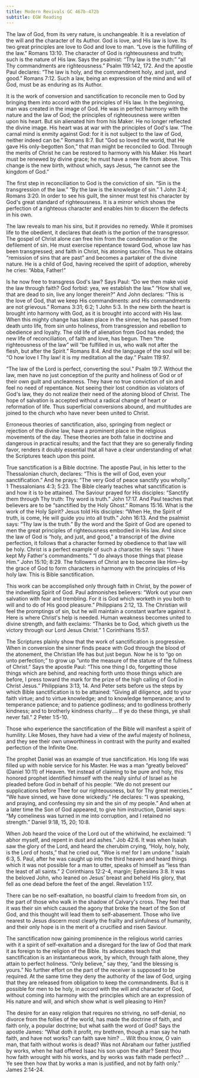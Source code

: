 ```yaml
---
title: Modern Revivals GC 467b-472b
subtitle: EGW Reading
---
```


The law of God, from its very nature, is unchangeable. It is a revelation of the will and the character of its Author. God is love, and His law is love. Its two great principles are love to God and love to man. “Love is the fulfilling of the law.” Romans 13:10. The character of God is righteousness and truth; such is the nature of His law. Says the psalmist: “Thy law is the truth:” “all Thy commandments are righteousness.” Psalm 119:142, 172. And the apostle Paul declares: “The law is holy, and the commandment holy, and just, and good.” Romans 7:12. Such a law, being an expression of the mind and will of God, must be as enduring as its Author.

It is the work of conversion and sanctification to reconcile men to God by bringing them into accord with the principles of His law. In the beginning, man was created in the image of God. He was in perfect harmony with the nature and the law of God; the principles of righteousness were written upon his heart. But sin alienated him from his Maker. He no longer reflected the divine image. His heart was at war with the principles of God's law. “The carnal mind is enmity against God: for it is not subject to the law of God, neither indeed can be.” Romans 8:7. But “God so loved the world, that He gave His only-begotten Son,” that man might be reconciled to God. Through the merits of Christ he can be restored to harmony with his Maker. His heart must be renewed by divine grace; he must have a new life from above. This change is the new birth, without which, says Jesus, “he cannot see the kingdom of God.”

The first step in reconciliation to God is the conviction of sin. “Sin is the transgression of the law.” “By the law is the knowledge of sin.” 1 John 3:4; Romans 3:20. In order to see his guilt, the sinner must test his character by God's great standard of righteousness. It is a mirror which shows the perfection of a righteous character and enables him to discern the defects in his own.

The law reveals to man his sins, but it provides no remedy. While it promises life to the obedient, it declares that death is the portion of the transgressor. The gospel of Christ alone can free him from the condemnation or the defilement of sin. He must exercise repentance toward God, whose law has been transgressed; and faith in Christ, his atoning sacrifice. Thus he obtains “remission of sins that are past” and becomes a partaker of the divine nature. He is a child of God, having received the spirit of adoption, whereby he cries: “Abba, Father!”

Is he now free to transgress God's law? Says Paul: “Do we then make void the law through faith? God forbid: yea, we establish the law.” “How shall we, that are dead to sin, live any longer therein?” And John declares: “This is the love of God, that we keep His commandments: and His commandments are not grievous.” Romans 3:31; 6:2; 1 John 5:3. In the new birth the heart is brought into harmony with God, as it is brought into accord with His law. When this mighty change has taken place in the sinner, he has passed from death unto life, from sin unto holiness, from transgression and rebellion to obedience and loyalty. The old life of alienation from God has ended; the new life of reconciliation, of faith and love, has begun. Then “the righteousness of the law” will “be fulfilled in us, who walk not after the flesh, but after the Spirit.” Romans 8:4. And the language of the soul will be: “O how love I Thy law! it is my meditation all the day.” Psalm 119:97.

“The law of the Lord is perfect, converting the soul.” Psalm 19:7. Without the law, men have no just conception of the purity and holiness of God or of their own guilt and uncleanness. They have no true conviction of sin and feel no need of repentance. Not seeing their lost condition as violators of God's law, they do not realize their need of the atoning blood of Christ. The hope of salvation is accepted without a radical change of heart or reformation of life. Thus superficial conversions abound, and multitudes are joined to the church who have never been united to Christ.

Erroneous theories of sanctification, also, springing from neglect or rejection of the divine law, have a prominent place in the religious movements of the day. These theories are both false in doctrine and dangerous in practical results; and the fact that they are so generally finding favor, renders it doubly essential that all have a clear understanding of what the Scriptures teach upon this point.

True sanctification is a Bible doctrine. The apostle Paul, in his letter to the Thessalonian church, declares: “This is the will of God, even your sanctification.” And he prays: “The very God of peace sanctify you wholly.” 1 Thessalonians 4:3; 5:23. The Bible clearly teaches what sanctification is and how it is to be attained. The Saviour prayed for His disciples: “Sanctify them through Thy truth: Thy word is truth.” John 17:17. And Paul teaches that believers are to be “sanctified by the Holy Ghost.” Romans 15:16. What is the work of the Holy Spirit? Jesus told His disciples: “When He, the Spirit of truth, is come, He will guide you into all truth.” John 16:13. And the psalmist says: “Thy law is the truth.” By the word and the Spirit of God are opened to men the great principles of righteousness embodied in His law. And since the law of God is “holy, and just, and good,” a transcript of the divine perfection, it follows that a character formed by obedience to that law will be holy. Christ is a perfect example of such a character. He says: “I have kept My Father's commandments.” “I do always those things that please Him.” John 15:10; 8:29. The followers of Christ are to become like Him—by the grace of God to form characters in harmony with the principles of His holy law. This is Bible sanctification.

This work can be accomplished only through faith in Christ, by the power of the indwelling Spirit of God. Paul admonishes believers: “Work out your own salvation with fear and trembling. For it is God which worketh in you both to will and to do of His good pleasure.” Philippians 2:12, 13. The Christian will feel the promptings of sin, but he will maintain a constant warfare against it. Here is where Christ's help is needed. Human weakness becomes united to divine strength, and faith exclaims: “Thanks be to God, which giveth us the victory through our Lord Jesus Christ.” 1 Corinthians 15:57.

The Scriptures plainly show that the work of sanctification is progressive. When in conversion the sinner finds peace with God through the blood of the atonement, the Christian life has but just begun. Now he is to “go on unto perfection;” to grow up “unto the measure of the stature of the fullness of Christ.” Says the apostle Paul: “This one thing I do, forgetting those things which are behind, and reaching forth unto those things which are before, I press toward the mark for the prize of the high calling of God in Christ Jesus.” Philippians 3:13, 14. And Peter sets before us the steps by which Bible sanctification is to be attained: “Giving all diligence, add to your faith virtue; and to virtue knowledge; and to knowledge temperance; and to temperance patience; and to patience godliness; and to godliness brotherly kindness; and to brotherly kindness charity.... If ye do these things, ye shall never fall.” 2 Peter 1:5-10.

Those who experience the sanctification of the Bible will manifest a spirit of humility. Like Moses, they have had a view of the awful majesty of holiness, and they see their own unworthiness in contrast with the purity and exalted perfection of the Infinite One.

The prophet Daniel was an example of true sanctification. His long life was filled up with noble service for his Master. He was a man “greatly beloved” (Daniel 10:11) of Heaven. Yet instead of claiming to be pure and holy, this honored prophet identified himself with the really sinful of Israel as he pleaded before God in behalf of his people: “We do not present our supplications before Thee for our righteousness, but for Thy great mercies.” “We have sinned, we have done wickedly.” He declares: “I was speaking, and praying, and confessing my sin and the sin of my people.” And when at a later time the Son of God appeared, to give him instruction, Daniel says: “My comeliness was turned in me into corruption, and I retained no strength.” Daniel 9:18, 15, 20; 10:8.

When Job heard the voice of the Lord out of the whirlwind, he exclaimed: “I abhor myself, and repent in dust and ashes.” Job 42:6. It was when Isaiah saw the glory of the Lord, and heard the cherubim crying, “Holy, holy, holy, is the Lord of hosts,” that he cried out, “Woe is me! for I am undone.” Isaiah 6:3, 5. Paul, after he was caught up into the third heaven and heard things which it was not possible for a man to utter, speaks of himself as “less than the least of all saints.” 2 Corinthians 12:2-4, margin; Ephesians 3:8. It was the beloved John, who leaned on Jesus’ breast and beheld His glory, that fell as one dead before the feet of the angel. Revelation 1:17.

There can be no self-exaltation, no boastful claim to freedom from sin, on the part of those who walk in the shadow of Calvary's cross. They feel that it was their sin which caused the agony that broke the heart of the Son of God, and this thought will lead them to self-abasement. Those who live nearest to Jesus discern most clearly the frailty and sinfulness of humanity, and their only hope is in the merit of a crucified and risen Saviour.

The sanctification now gaining prominence in the religious world carries with it a spirit of self-exaltation and a disregard for the law of God that mark it as foreign to the religion of the Bible. Its advocates teach that sanctification is an instantaneous work, by which, through faith alone, they attain to perfect holiness. “Only believe,” say they, “and the blessing is yours.” No further effort on the part of the receiver is supposed to be required. At the same time they deny the authority of the law of God, urging that they are released from obligation to keep the commandments. But is it possible for men to be holy, in accord with the will and character of God, without coming into harmony with the principles which are an expression of His nature and will, and which show what is well pleasing to Him?

The desire for an easy religion that requires no striving, no self-denial, no divorce from the follies of the world, has made the doctrine of faith, and faith only, a popular doctrine; but what saith the word of God? Says the apostle James: “What doth it profit, my brethren, though a man say he hath faith, and have not works? can faith save him? ... Wilt thou know, O vain man, that faith without works is dead? Was not Abraham our father justified by works, when he had offered Isaac his son upon the altar? Seest thou how faith wrought with his works, and by works was faith made perfect? ... Ye see then how that by works a man is justified, and not by faith only.” James 2:14-24.